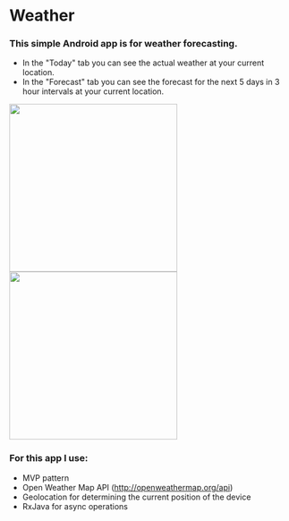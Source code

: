 # Weather
### This simple Android app is for weather forecasting.
+ In the "Today" tab you can see the actual weather at your current location.
+ In the "Forecast" tab you can see the forecast for the next 5 days in 3 hour intervals at your current location.  

<img src="https://user-images.githubusercontent.com/56875261/122371622-ad8a4300-cf68-11eb-85c8-a3ce84a18f02.png" width="300"> <img src="https://user-images.githubusercontent.com/56875261/122371143-4f5d6000-cf68-11eb-9d86-bd62c496cdbd.jpg" width="300">
  
### For this app I use:
+ MVP pattern 
+ Open Weather Map API (http://openweathermap.org/api)
+ Geolocation for determining the current position of the device
+ RxJava for async operations
